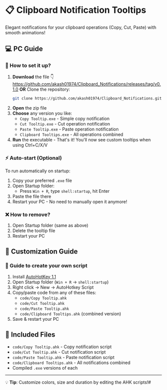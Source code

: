 # 📋 Clipboard Notification Tooltips

Elegant notifications for your clipboard operations (Copy, Cut, Paste) with smooth animations!

## 💻 PC Guide

### 🔷 How to set it up?
1. **Download** the file 👇  
   https://github.com/akash01974/Clipboard_Notifications/releases/tag/v0.1.0
   **OR** Clone the repository:
   ```bash
   git clone https://github.com/akash01974/Clipboard_Notifications.git
   ```
2. **Open** the zip file
3. **Choose** any version you like:
   - `Copy Tooltip.exe` - Simple copy notification
   - `Cut Tooltip.exe` - Cut operation notification  
   - `Paste Tooltip.exe` - Paste operation notification
   - `Clipboard Tooltips.exe` - All operations combined
4. **Run** the executable - That's it! You'll now see custom tooltips when using Ctrl+C/X/V

### ⚡ Auto-start (Optional)
To run automatically on startup:
1. Copy your preferred `.exe` file
2. Open Startup folder:
   - Press `Win + R`, type `shell:startup`, hit Enter
3. Paste the file there
4. Restart your PC - No need to manually open it anymore!

### ❌ How to remove?
1. Open Startup folder (same as above)
2. Delete the tooltip file
3. Restart your PC

## 🎨 Customization Guide

### 🔷 Guide to create your own script
1. Install [AutoHotKey 1.1](https://www.autohotkey.com/download/ahk-install.exe)
2. Open Startup folder (`Win + R` → `shell:startup`)
3. Right click → New → AutoHotkey Script
4. Copy/paste code from any of these files:
   - `code/Copy Tooltip.ahk`
   - `code/Cut Tooltip.ahk`  
   - `code/Paste Tooltip.ahk`
   - `code/Clipboard Tooltips.ahk` (combined version)
5. Save & restart your PC

## 📂 Included Files
- `code/Copy Tooltip.ahk` - Copy notification script
- `code/Cut Tooltip.ahk` - Cut notification script  
- `code/Paste Tooltip.ahk` - Paste notification script
- `code/Clipboard Tooltips.ahk` - All notifications combined
- Compiled `.exe` versions of each

---

💡 **Tip**: Customize colors, size and duration by editing the AHK scripts!#
